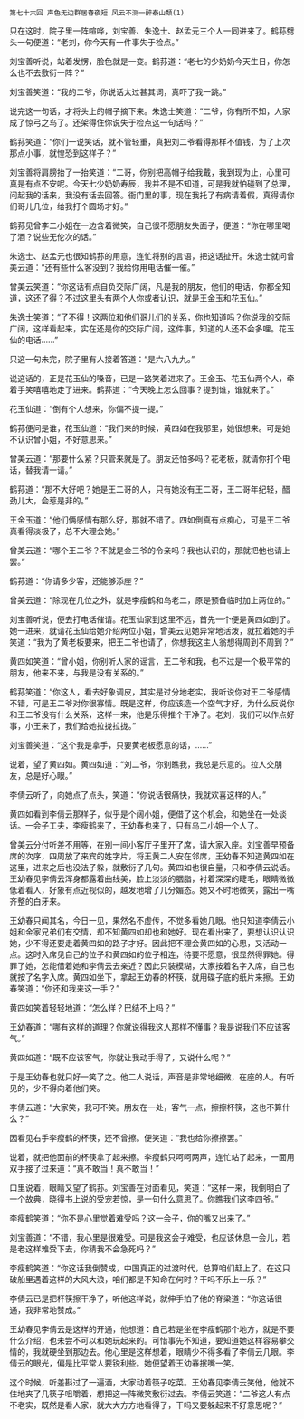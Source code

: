     第七十六回 声色无边群居春夜短 风云不测一醉泰山颓(1) 

   只在这时，院子里一阵喧哗，刘宝善、朱逸士、赵孟元三个人一同进来了。鹤荪劈头一句便道：“老刘，你今天有一件事失于检点。”

   刘宝善听说，站着发愣，脸色就是一变。鹤荪道：“老七的少奶奶今天生日，你怎么也不去敷衍一阵？”

   刘宝善笑道：“我的二爷，你说话太过甚其词，真吓了我一跳。”

   说完这一句话，才将头上的帽子摘下来。朱逸士笑道：“二爷，你有所不知，人家成了惊弓之鸟了。还架得住你说失于检点这一句话吗？”

   鹤荪笑道：“你们一说笑话，就不管轻重，真把刘二爷看得那样不值钱，为了上次那点小事，就惶恐到这样子？”

   刘宝善将肩膀抬了一抬笑道：“二哥，你别把高帽子给我戴，我到现为止，心里可真是有点不安呢。今天七少奶奶寿辰，我并不是不知道，可是我就怕碰到了总理，问起我的话来，我没有话去回答。衙门里的事，现在我托了有病请着假，真得请你们哥儿几位，给我打个圆场才好。”

   鹤荪见曾李二小姐在一边含着微笑，自己很不愿朋友失面子，便道：“你在哪里喝了酒？说些无伦次的话。”

   朱逸士、赵孟元也很知鹤荪的用意，连忙将别的言语，把这话扯开。朱逸士就问曾美云道：“还有些什么客没到？我给你用电话催一催。”

   曾美云笑道：“你这话有点自负交际广阔，凡是我的朋友，他们的电话，你都全知道，这还了得？不过这里头有两个人你或者认识，就是王金玉和花玉仙。”

   朱逸士笑道：“了不得！这两位和他们哥儿们的关系，你也知道吗？你说我的交际广阔，这样看起来，实在还是你的交际广阔，这件事，知道的人还不会多哩。花玉仙的电话……”

   只这一句未完，院子里有人接着答道：“是六八九九。”

   说这话的，正是花玉仙的嗓音，已是一路笑着进来了。王金玉、花玉仙两个人，牵着手笑嘻嘻地走了进来。鹤荪道：“今天晚上怎么回事？提到谁，谁就来了。”

   花玉仙道：“倒有个人想来，你偏不提一提。”

   鹤荪便问是谁，花玉仙道：“我们来的时候，黄四如在我那里，她很想来。可是她不认识曾小姐，不好意思来。”

   曾美云道：“那要什么紧？只管来就是了。朋友还怕多吗？花老板，就请你打个电话，替我请一请。”

   鹤荪道：“那不大好吧？她是王二哥的人，只有她没有王二哥，王二哥年纪轻，醋劲儿大，会惹是非的。”

   王金玉道：“他们俩感情有那么好，那就不错了。四如倒真有点痴心，可是王二爷真看得淡极了，总不大理会她。”

   曾美云道：“哪个王二爷？不就是金三爷的令亲吗？我也认识的，那就把他也请上罢。”

   鹤荪道：“你请多少客，还能够添座？”

   曾美云道：“除现在几位之外，就是李瘦鹤和乌老二，原是预备临时加上两位的。”

   刘宝善听说，便去打电话催请。花玉仙家到这里不远，首先一个便是黄四如到了。她一进来，就请花玉仙给她介绍两位小姐，曾美云见她异常地活泼，就拉着她的手笑道：“我为了黄老板要来，把王二爷也请了，你想我这主人翁想得周到不周到？”

   黄四如笑道：“曾小姐，你别听人家的谣言，王二爷和我，也不过是一个极平常的朋友，他来不来，与我是没有关系的。”

   鹤荪笑道：“你这人，看去好象调皮，其实是过分地老实，我听说你对王二爷感情不错，可是王二爷对你很寡情。既是这样，你应该造一个空气才好，为什么反说你和王二爷没有什么关系，这样一来，他是乐得推个干净了。老刘，我们可以作点好事，小王来了，我们给她拉拢拉拢。”

   刘宝善笑道：“这个我是拿手，只要黄老板愿意的话，……”

   说着，望了黄四如。黄四如道：“刘二爷，你别瞧我，我总是乐意的。拉人交朋友，总是好心眼。”

   李倩云听了，向她点了点头，笑道：“你说话很痛快，我就欢喜这样的人。”

   黄四如看到李倩云那样子，似乎是个阔小姐，便借了这个机会，和她坐在一处谈话。一会子工夫，李瘦鹤来了，王幼春也来了，只有乌二小姐一个人了。

   曾美云分付听差不用等，在别一间小客厅子里开了席，请大家入座。刘宝善早预备席的次序，四周放了来宾的姓字片，将王黄二人安在邻席，王幼春不知道黄四如在这里，进来之后也没法子躲，就敷衍了几句。黄四如也很自量，只和李倩云说话。王幼春见李倩云浑身都露着曲线美，脸上淡淡的胭脂，衬着深深的睫毛，眼睛微微低着看人，好象有点近视似的，越发地增了几分媚态。她又不时地微笑，露出一嘴齐整的白牙来。

   王幼春只闻其名，今日一见，果然名不虚传，不觉多看她几眼。他只知道李倩云小姐和金家兄弟们有交情，却不知黄四如却也和她好。现在看出来了，要想认识认识她，少不得还要走着黄四如的路子才好。因此把不理会黄四如的心思，又活动一点。这时入席见自己的位子和黄四如的位子相连，待要不愿意，很显然得罪她。得罪了她，怎能借着她和李倩云去亲近？因此只装模糊，大家按着名字入席，自己也就按了名字入席。黄四如坐下，拿起王幼春的杯筷，就用碟子底的纸片来擦。王幼春笑道：“你还和我来这一手？”

   黄四如笑着轻轻地道：“怎么样？巴结不上吗？”

   王幼春道：“哪有这样的道理？你就说得我这人那样不懂事？我是说我们不应该客气。”

   黄四如道：“既不应该客气，你就让我动手得了，又说什么呢？”

   于是王幼春也就只好一笑了之。他二人说话，声音是非常地细微，在座的人，有听见的，少不得向着他们笑。

   李倩云道：“大家笑，我可不笑。朋友在一处，客气一点，擦擦杯筷，这也不算什么？”

   因看见右手李瘦鹤的杯筷，还不曾擦。便笑道：“我也给你擦擦罢。”

   说着，就把他面前的杯筷拿了起来擦。李瘦鹤只呵呵两声，连忙站了起来，一面用双手接了过来道：“真不敢当！真不敢当！”

   口里说着，眼睛又望了鹤荪。刘宝善在对面看见，笑道：“这样一来，我倒明白了一个故典，晓得书上说的受宠若惊，是一句什么意思了。你瞧我们这李四爷。”

   李瘦鹤笑道：“你不是心里觉着难受吗？这一会子，你的嘴又出来了。”

   刘宝善道：“不错，我心里是很难受。可是我这会子难受，也应该休息一会儿，若是老这样难受下去，你猜我不会急死吗？”

   李瘦鹤笑道：“你这话我倒赞成，中国真正的过渡时代，总算咱们赶上了。在这只破船里遇着这样的大风大浪，咱们都是不知命在何时？干吗不乐上一乐？”

   李倩云已是把杯筷擦干净了，听他这样说，就伸手拍了他的脊梁道：“你这话很通，我非常地赞成。”

   王幼春见李倩云是这样的开通，他想道：自己若是坐在李瘦鹤那个地方，就是不要什么介绍，也未尝不可以和她玩起来的。可惜事先不知道，要知道她这样容易攀交情的，我就硬坐到那边去。他心里是这样想着，眼睛少不得多看了李倩云几眼。李倩云的眼光，偏是比平常人要锐利些。她便望着王幼春抿嘴一笑。

   这个时候，听差斟过了一遍酒，大家动着筷子吃菜。王幼春见李倩云笑他，他就不住地夹了几筷子咀嚼着，想把这一阵微笑敷衍过去。李倩云笑道：“二爷这人有点不老实，既然是看人家，就大大方方地看得了，干吗又要躲起来不好意思呢？”

